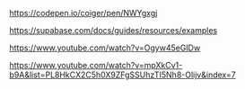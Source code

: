 https://codepen.io/coiger/pen/NWYgxgj

https://supabase.com/docs/guides/resources/examples

https://www.youtube.com/watch?v=Ogyw45eGIDw

<!-- Supabase -->
https://www.youtube.com/watch?v=mpXkCv1-b9A&list=PL8HkCX2C5h0X9ZFgSSUhzTI5Nh8-Olijv&index=7